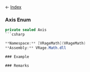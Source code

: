 ← [Index](Api-Index)

### Axis Enum

```csharp
private sealed Axis
```csharp

**Namespace:** [VRageMath](VRageMath)  
**Assembly:** VRage.Math.dll

### Example

### Remarks


